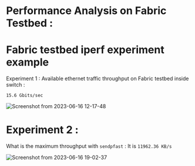 # Performance Analysis on Fabric Testbed : 

# Fabric testbed iperf experiment example

Experiment 1 : Available ethernet traffic throughput on Fabric testbed inside switch : 

```
15.6 Gbits/sec
```

![Screenshot from 2023-06-16 12-17-48](https://github.com/nagmat1/fabric_ethernet_througput_exp/assets/51871069/f20082fc-2aa4-44f8-8978-1648be36c264)

# Experiment 2 : 

What is the maximum throughput with ``` sendpfast ``` : It is ``` 11962.36 KB/s ```

![Screenshot from 2023-06-16 19-02-37](https://github.com/nagmat1/fabric_ethernet_througput_exp/assets/51871069/8a0ca94f-b3b2-4a27-bceb-179cba7100c6)


